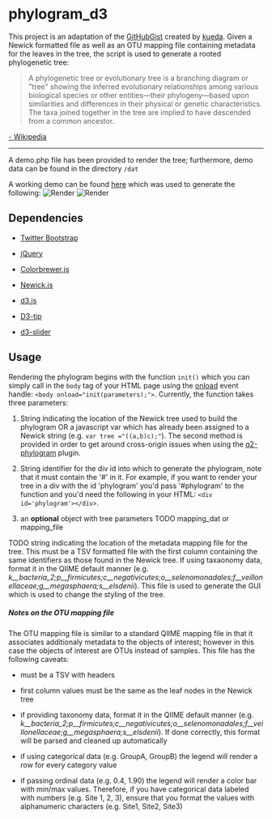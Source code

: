 # phylogram_d3This project is an adaptation of the [GitHubGist](https://gist.github.com/) created by [kueda](https://gist.github.com/kueda/1036776).  Given a Newick formatted file as well as an OTU mapping file containing metadata for the leaves in the tree, the script is used to generate a rooted phylogenetic tree:> A phylogenetic tree or evolutionary tree is a branching diagram or "tree" showing the inferred evolutionary relationships among various biological species or other entities—their phylogeny—based upon similarities and differences in their physical or genetic characteristics. The taxa joined together in the tree are implied to have descended from a common ancestor.[- Wikipedia](https://en.wikipedia.org/wiki/Phylogenetic_tree#Unrooted_tree)---A demo.php file has been provided to render the tree; furthermore, demo data can be found in the directory `/dat`A working demo can be found [here](http://www.matatu.com/phylogram/demo.php) which was used to generate the following:![Render](https://rawgit.com/ConstantinoSchillebeeckx/phylogram_d3/master/tree_rect.png "Rectangular tree type")![Render](https://rawgit.com/ConstantinoSchillebeeckx/phylogram_d3/master/tree_radial.png "Radial tree type")## Dependencies* [Twitter Bootstrap](https://getbootstrap.com/)* [jQuery](https://jquery.com/)* [Colorbrewer.js](https://bl.ocks.org/mbostock/5577023)* [Newick.js](https://github.com/jasondavies/newick.js)* [d3.js](https://d3js.org/)* [D3-tip](http://labratrevenge.com/d3-tip/)* [d3-slider](https://github.com/MasterMaps/d3-slider)## UsageRendering the phylogram begins with the function `init()` which you can simply call in the `body` tag of your HTML page using the [onload](https://developer.mozilla.org/en-US/docs/Web/API/GlobalEventHandlers/onload) event handle: `<body onload="init(parameters);">`.  Currently, the function takes three parameters:1. String indicating the location of the Newick tree used to build the phylogram OR a javascript var which has already been assigned to a Newick string (e.g. `var tree ="((a,b)c);"`).  The second method is provided in order to get around cross-origin issues when using the [q2-phylogram](https://github.com/ConstantinoSchillebeeckx/q2-phylogram) plugin.2. String identifier for the div id into which to generate the phylogram, note that it must contain the '#' in it.  For example, if you want to render your tree in a div with the id 'phylogram' you'd pass '#phylogram' to the function and you'd need the following in your HTML: `<div id='phylogram'></div>`.3. an **optional** object with tree parameters TODO mapping_dat or mapping_fileTODOstring indicating the location of the metadata mapping file for the tree.  This must be a TSV formatted file with the first column containing the same identifiers as those found in the Newick tree.  If using taxaonomy data, format it in the QIIME default manner (e.g. *k__bacteria_2;p__firmicutes;c__negativicutes;o__selenomonadales;f__veillonellaceae;g__megasphaera;s__elsdenii*).  This file is used to generate the GUI which is used to change the styling of the tree.##### Notes on the OTU mapping fileThe OTU mapping file is similar to a standard QIIME mapping file in that it associates additionaly metadata to the objects of interest; however in this case the objects of interest are OTUs instead of samples.  This file has the following caveats:* must be a TSV with headers* first column values must be the same as the leaf nodes in the Newick tree* if providing taxonomy data, format it in the QIIME default manner (e.g. *k__bacteria_2;p__firmicutes;c__negativicutes;o__selenomonadales;f__veillonellaceae;g__megasphaera;s__elsdenii*).  If done correctly, this format will be parsed and cleaned up automatically* if using categorical data (e.g. GroupA, GroupB) the legend will render a row for every category value* if passing ordinal data (e.g. 0.4, 1.90) the legend will render a color bar with min/max values.  Therefore, if you have categorical data labeled with numbers (e.g. Site 1, 2, 3), ensure that you format the values with alphanumeric characters (e.g. Site1, Site2, Site3)